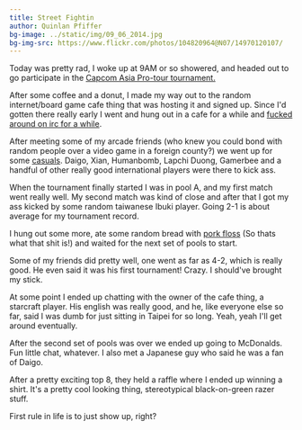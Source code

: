 ```yaml
---
title: Street Fightin
author: Quinlan Pfiffer
bg-image: ../static/img/09_06_2014.jpg
bg-img-src: https://www.flickr.com/photos/104820964@N07/14970120107/
---
```


Today was pretty rad, I woke up at 9AM or so showered, and headed out to go
participate in the [Capcom Asia Pro-tour tournament.](http://www.razerzone.com/capcomprotour-asia/taiwan)

After some coffee and a donut, I made my way out to the random internet/board
game cafe thing that was hosting it and signed up. Since I'd gotten there really
early I went and hung out in a cafe for a while and [fucked around on irc for a
while](https://www.irccloud.com/pastebin/xriJWW7p).

After meeting some of my arcade friends (who knew you could bond with random
people over a video game in a foreign county?) we went up for some [casuals](https://www.flickr.com/photos/104820964@N07/14970120018/).
Daigo, Xian, Humanbomb, Lapchi Duong, Gamerbee and a handful of other really
good international players were there to kick ass.

When the tournament finally started I was in pool A, and my first match went
really well. My second match was kind of close and after that I got my ass kicked by
some random taiwanese Ibuki player. Going 2-1 is about average for my tournament
record.

I hung out some more, ate some random bread with [pork
floss](https://en.wikipedia.org/wiki/Rousong) (So thats what that shit is!) and
waited for the next set of pools to start.

Some of my friends did pretty well, one went as far as 4-2, which is really
good. He even said it was his first tournament! Crazy. I should've brought my
stick.

At some point I ended up chatting with the owner of the cafe thing, a starcraft
player. His english was really good, and he, like everyone else so far, said I
was dumb for just sitting in Taipei for so long. Yeah, yeah I'll get around
eventually.

After the second set of pools was over we ended up going to McDonalds. Fun
little chat, whatever. I also met a Japanese guy who said he was a fan of Daigo.

After a pretty exciting top 8, they held a raffle where I ended up winning a
shirt. It's a pretty cool looking thing, stereotypical black-on-green razer
stuff.

First rule in life is to just show up, right?
